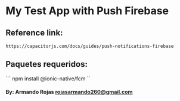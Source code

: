 # My Test App with Push Firebase

## Reference link:

```https://capacitorjs.com/docs/guides/push-notifications-firebase```


## Paquetes requeridos:


``` npm install @ionic-native/fcm ``


#### By: Armando Rojas <rojasarmando260@gmail.com>
